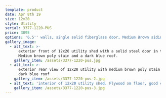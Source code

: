```yaml
---
template: product
date: Apr 8th 19
size: 12x20
style: Utility
serial: 3377-1220-PUS
price: 3095
options: '6.5'' walls, single solid fiberglass door, Medium Brown siding, Dark Blue roof'
gallery_image:
  - alt_text: >-
      exterior front of 12x20 utility shed with a solid steel door in the front.
      Medium brown poly stain and a dark blue roof.
    gallery_item: /assets/3377-1220-pus.jpg
  - alt_text: >-
      exterior rear view of 12x20 utility with medium brown poly stain and a
      dark blue roof
    gallery_item: /assets/3377-1220-pus-2.jpg
  - alt_text: 'interior of 12x20 utility shed. Plywood on floor, good condition'
    gallery_item: /assets/3377-1220-pus-3.jpg
---
```


